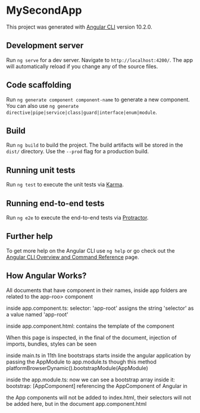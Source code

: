 # MySecondApp

This project was generated with [Angular CLI](https://github.com/angular/angular-cli) version 10.2.0.

## Development server

Run `ng serve` for a dev server. Navigate to `http://localhost:4200/`. The app will automatically reload if you change any of the source files.

## Code scaffolding

Run `ng generate component component-name` to generate a new component. You can also use `ng generate directive|pipe|service|class|guard|interface|enum|module`.

## Build

Run `ng build` to build the project. The build artifacts will be stored in the `dist/` directory. Use the `--prod` flag for a production build.

## Running unit tests

Run `ng test` to execute the unit tests via [Karma](https://karma-runner.github.io).

## Running end-to-end tests

Run `ng e2e` to execute the end-to-end tests via [Protractor](http://www.protractortest.org/).

## Further help

To get more help on the Angular CLI use `ng help` or go check out the [Angular CLI Overview and Command Reference](https://angular.io/cli) page.

## How Angular Works?

 All documents that have component in their names, inside app folders  are related to the app-roo> component

  inside app.component.ts: 
    selector: 'app-root'
    assigns the string 'selector' as a value named 'app-root'
  
  inside app.component.html:
    contains the template of the component 
  
  When this page is inspected, in the final of the document, injection of  imports, bundles, styles can be seen
  
  inside main.ts
    in 11th line bootstraps starts inside the angular application by passing 
    the AppModule to app.module.ts though this method platformBrowserDynamic().bootstrapModule(AppModule)
  
  inside the app.module.ts: 
    now we can see a bootstrap array inside it: bootstrap: [AppComponent] referencing the AppComponent of Angular in <app-root>
    


  the App components will not be added to index.html, their selectors will not be added here, but in the document app.component.html  